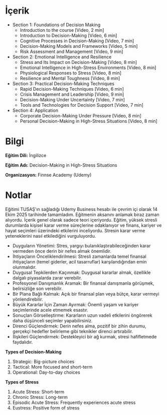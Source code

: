 # İçerik
* Section 1: Foundations of Decision Making
  + Introduction to the course [Video, 2 min]
  + Introduction to Decision-Making [Video, 6 min]
  + Cognitive Processes in Decision-Making [Video, 7 min]
  + Decision-Making Models and Frameworks [Video, 5 min]
  + Risk Assessment and Management [Video, 9 min]
* Section 2: Emotional Intelligence and Resilience
  + Stress and Its Impact on Decision-Making [Video, 8 min]
  + Emotional Intelligence in High-Stress Environments [Video, 8 min]
  + Physiological Responses to Stress [Video, 8 min]
  + Resilience and Mental Toughness [Video, 8 min]
* Section 3: Practical Decision-Making Techniques
  + Rapid Decision-Making Techniques [Video, 6 min]
  + Crisis Management and Leadership [Video, 9 min]
  + Decision-Making Under Uncertainty [Video, 7 min]
  + Tools and Technologies for Decision Support [Video, 7 min]
* Section 4: Application
  + Corporate Decision-Making Under Pressure [Video, 8 min]
  + Personal Decision-Making in High-Stress Situations [Video, 8 min]
  
# Bilgi
**Eğitim Dili:** İngilizce

**Eğitim Adı:** Decision-Making in High-Stress Situations

**Organizasyon:** Finnse Academy (Udemy)

# Notlar
Eğitimi TUSAŞ'ın sağladığı Udemy Business hesabı ile çevrim içi olarak 14 Ekim 2025 tarihinde tamamladım. Eğitmenin aksanını anlamak biraz zaman alıyordu. İçerik genel olarak sadece teori içeriyordu.
Eğitim, yüksek stresli durumlarda kişisel karar verme süreçlerine odaklanıyor ve finans, kariyer ve hayat seçimleri üzerindeki etkilerini inceliyordu. Stresin karar verme yeteneklerini nasıl etkilediğini vurguluyordu.
* Duyguların Yönetimi: Stres, yargıyı bulanıklaştırabileceğinden karar vermeden önce derin bir nefes almak önemlidir.
* İhtiyaçların Önceliklendirilmesi: Stresli zamanlarda temel finansal ihtiyaçların (temel giderler, acil tasarruflar) karşılandığından emin olunmalıdır.
* Duygusal Tepkilerden Kaçınmak: Duygusal kararlar almak, özellikle dalgalı piyasalarda zarar verebilir.
* Profesyonel Danışmanlık Aramak: Bir finansal danışmanla görüşmek, belirsizliğe son verebilir.
* Bir Plana Bağlı Kalmak: Açık bir finansal plan veya bütçe, karar vermeyi yönlendirebilir.
* Büyük Kararlar İçin Zaman Ayırmak: Önemli yaşam ve kariyer seçimlerinde acele etmemek esastır.
* Sonuçları Görselleştirme: Kararların uzun vadeli etkilerini öngörerek daha düşünceli seçimler yapabilirsiniz.
* Direnci Güçlendirmek: Derin nefes alma, pozitif bir zihin durumu, gerçekçi hedefler belirleme gibi teknikler direnci artırabilir.
* İlişkileri Güçlendirmek: Destekleyici bir ağ kurmak, stresi hafifletmede faydalıdır.

**Types of Decision-Making**
1) Strategic: Big-picture choices
2) Tactical: More focused and short-term
3) Operational: Day-to-day choices

**Types of Stress**
1) Acute Stress: Short-term
2) Chronic Stress: Long-term
3) Episodic Acute Stress: Frequently experiences acute stress
4) Eustress: Positive form of stress
